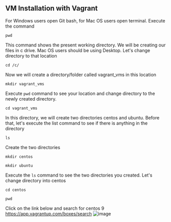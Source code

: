 ## VM Installation with Vagrant
For Windows users open Git bash, for Mac OS users open terminal. Execute the command
```
pwd
```
This command shows the present working directory.
We will be creating our files in c drive. Mac OS users should be using Desktop. Let's change directory to that location
```
cd /c/
```
Now we will create a directory/folder called vagrant_vms in this location 
```
mkdir vagrant_vms
```
Execute ```pwd``` command to see your location and change directory to the newly created directory.
```
cd vagrant_vms
```
In this directory, we will create two directories centos and ubuntu. Before that, let's execute the list command to see if there is anything in the directory
```
ls
```
Create the two directories
```
mkdir centos
```
```
mkdir ubuntu
```
Execute the ```ls``` command to see the two directories you created.
Let's change directory into centos 
```
cd centos
```
```
pwd
```
Click on the link below and search for centos 9
https://app.vagrantup.com/boxes/search
![image](https://github.com/techlearn-center/DevOps/assets/144989969/73972688-fdc5-4799-bf8a-99c558bb1d85)





